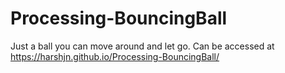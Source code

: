 # Processing-BouncingBall
Just a ball you can move around and let go.
Can be accessed at https://harshjn.github.io/Processing-BouncingBall/
